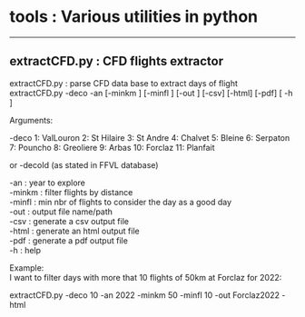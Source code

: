 # tools : Various utilities in python
--------------------------------------------
## extractCFD.py : CFD flights extractor

extractCFD.py : parse CFD data base to extract days of flight\
extractCFD.py -deco <deco nbr> -an <saeson> [-minkm <min flight dist>] [-minfl <n>]
                   [-out <file>] [-csv] [-html] [-pdf] [ -h ]

Arguments:

  -deco 1: ValLouron 2: St Hilaire 3: St Andre 4: Chalvet  5: Bleine   6: Serpaton\
        7: Pouncho   8: Greoliere  9: Arbas   10: Forclaz 11: Planfait

or
  -decoId <deco Id>  (as stated in FFVL database)

  -an <year>     : year to explore\
  -minkm <km>    : filter flights by distance\
  -minfl <n>     : min nbr of flights to consider the day as a good day\
  -out <outfile> : output file name/path\
  -csv           : generate a csv output file \
  -html          : generate an html output file \
  -pdf           : generate a pdf output file \
  -h             : help

Example:\
  I want to filter days with more that 10 flights of 50km at Forclaz for 2022:

  extractCFD.py -deco 10 -an 2022 -minkm 50 -minfl 10 -out Forclaz2022 -html
